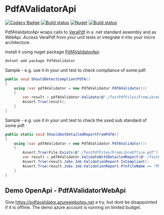 # PdfAValidatorApi

[![Codacy Badge](https://api.codacy.com/project/badge/Grade/30d54e6caa344b12b27f0d725cac52d9)](https://app.codacy.com/app/stesee/PdfAValidatorApi?utm_source=github.com&utm_medium=referral&utm_content=Codeuctivity/PdfAValidatorApi&utm_campaign=Badge_Grade_Settings)
[![Build status](https://ci.appveyor.com/api/projects/status/hwa0obfdvoxy9wkw?svg=true)](https://ci.appveyor.com/project/stesee/pdfavalidatorapi) [![Nuget](https://img.shields.io/nuget/v/PdfaValidator.svg)](https://www.nuget.org/packages/PdfAValidator/)
[![Build status](https://codeuctivity.visualstudio.com/PdfAValidatorApi/_apis/build/status/PdfAValidator%20-%20CI)](https://codeuctivity.visualstudio.com/PdfAValidatorApi/_build/latest?definitionId=1)

PdfAValidatorApi wraps calls to [VeraPdf](http://www.preforma-project.eu/pdfa-conformance-checker.html) in a .net standard assembly and as WebApi. Access VeraPdf from your unit tests or integrate it into your micro architecture.

Install it using nuget package [PdfAValidatorApi](https://www.nuget.org/packages/PdfAValidator/):

```PowerShell
dotnet add package PdfAValidator
```

Sample - e.g. use it in your unit test to check compliance of some pdf:

```csharp
public void ShouldDetectCompliantPdfA()
{
    using (var pdfAValidator = new PdfAValidator.PdfAValidator())
    {
        var result = pdfAValidator.Validate(@"./TestPdfFiles/FromLibreOffice.pdf");
        Assert.True(result);
    }
}
```

Sample - e.g. use it in your unit test to check the used sub standard of some pdf:

```csharp
public static void ShouldGetDetailedReportFromPdfA()
{
    using (var pdfAValidator = new PdfAValidator.PdfAValidator())
    {
        Assert.True(File.Exists(@"./TestPdfFiles/FromLibreOffice.pdf"));
        var result = pdfAValidator.ValidateWithDetailedReport(@"./TestPdfFiles/FromLibreOffice.pdf");
        Assert.True(result.Jobs.Job.ValidationReport.IsCompliant);
        Assert.True(result.Jobs.Job.ValidationReport.ProfileName == "PDF/A-1A validation profile");
    }
}
```

## Demo OpenApi - PdfAValidatorWebApi

Give <https://pdfavalidator.azurewebsites.net> a try, but dont be disappointed if it is offline. The demo azure account is running on limited budget.
